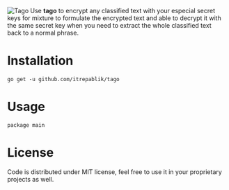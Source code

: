 ![Tago](https://user-images.githubusercontent.com/58651329/79629301-1d414a00-817b-11ea-9e57-af0dd776d4e9.png)
Use **tago** to encrypt any classified text with your especial secret keys for mixture to formulate the encrypted text and able to decrypt it with the same secret key when you need to extract the whole classified text back to a normal phrase.

# Installation
```
go get -u github.com/itrepablik/tago
```

# Usage
```
package main

```

# License
Code is distributed under MIT license, feel free to use it in your proprietary projects as well.
